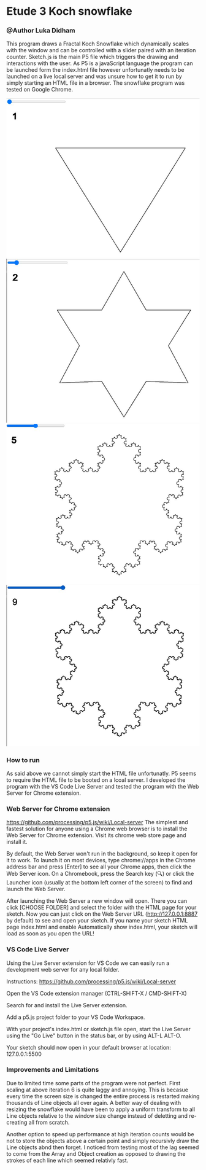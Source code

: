 # Etude 3 Koch snowflake
### @Author Luka Didham

This program draws a Fractal Koch Snowflake which dynamically scales with the window and
can be controlled with a slider paired with an iteration counter.
Sketch.js is the main P5 file which triggers the drawing and interactions
with the user. As P5 is a javaScript language the program can be launched form the
index.html file however unfortunatly needs to be launched on a live local server
and was unsure how to get it to run by simply starting an HTML file in a browser.
The snowflake program was tested on Google Chrome.


![](image1.JPG)
![](image2.JPG)
![](image3.JPG)
![](image4.JPG)


### How to run
As said above we cannot simply start the HTML file unfortunatly. P5 seems to require the HTML file to be booted on a lcoal server. I developed the program with the VS Code Live Server and tested the program with the Web Server for Chrome extension.

### Web Server for Chrome extension
https://github.com/processing/p5.js/wiki/Local-server
The simplest and fastest solution for anyone using a Chrome web browser is to install the Web Server for Chrome extension. Visit its chrome web store page and install it.

By default, the Web Server won't run in the background, so keep it open for it to work. To launch it on most devices, type chrome://apps in the Chrome address bar and press [Enter] to see all your Chrome apps, then click the Web Server icon. On a Chromebook, press the Search key (🔍) or click the Launcher icon (usually at the bottom left corner of the screen) to find and launch the Web Server.

After launching the Web Server a new window will open. There you can click [CHOOSE FOLDER] and select the folder with the HTML page for your sketch. Now you can just click on the Web Server URL (http://127.0.0.1:8887 by default) to see and open your sketch. If you name your sketch HTML page index.html and enable Automatically show index.html, your sketch will load as soon as you open the URL!

### VS Code Live Server
Using the Live Server extension for VS Code we can easily run a development web server for any local folder.

Instructions:
https://github.com/processing/p5.js/wiki/Local-server

Open the VS Code extension manager (CTRL-SHIFT-X / CMD-SHIFT-X)

Search for and install the Live Server extension.

Add a p5.js project folder to your VS Code Workspace.

With your project's index.html or sketch.js file open, start the Live Server using the "Go Live" button in the status bar, or by using ALT-L ALT-O.

Your sketch should now open in your default browser at location: 127.0.0.1:5500

### Improvements and Limitations
Due to limited time some parts of the program were not perfect. First scaling at above iteration 6 is quite laggy and annoying. This is becasue every time the screen size is changed the entire process is restarted making thousands of Line objects all over again. A better way of dealing with resizing the snowflake would have been to apply a uniform transform to all Line objects relative to the window size change instead of deletting and re-creating all from scratch.

Another option to speed up performance at high iteration counts would be not to store the objects above a certain point and simply recursivly draw the Line objects abnd then forget. I noticed from testing most of the lag seemed to come from the Array and Object creation as opposed to drawing the strokes of each line which seemed relativly fast.
